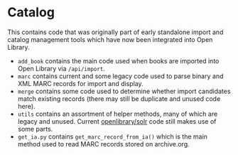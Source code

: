 # Catalog

This contains code that was originally part of early standalone
import and catalog management tools which have now been integrated
into Open Library.

* `add_book` contains the main code used when books are imported into Open Library via `/api/import`.
* `marc` contains current and some legacy code used to parse binary and XML MARC records for import and display.
* `merge` contains some code used to determine whether import candidates match existing records (there may still be duplicate and unused code here).
* `utils` contains an assortment of helper methods, many of which are legacy and unused. Current [openlibrary/solr](../../openlibrary/solr) code still makes use of some parts.
* `get_ia.py` contains `get_marc_record_from_ia()` which is the main method used to read MARC records stored on archive.org.
